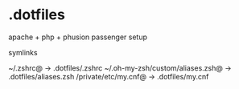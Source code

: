 # .dotfiles
apache + php + phusion passenger setup

symlinks

~/.zshrc@ -> .dotfiles/.zshrc
~/.oh-my-zsh/custom/aliases.zsh@ -> .dotfiles/aliases.zsh
/private/etc/my.cnf@ -> .dotfiles/my.cnf
